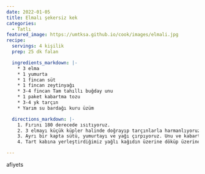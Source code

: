 ```yaml
---
date: 2022-01-05
title: Elmalı şekersiz kek
categories:
  - Tatlı
featured_image: https://umtksa.github.io/cook/images/elmali.jpg
recipe:
  servings: 4 kişilik
  prep: 25 dk falan

  ingredients_markdown: |-
    * 3 elma
    * 1 yumurta
    * 1 fincan süt
    * 1 fincan zeytinyağı
    * 3-4 fincan Tam tahıllı buğday unu
    * 1 paket kabartma tozu
    * 3-4 yk tarçın
    * Yarım su bardağı kuru üzüm

  directions_markdown: |-
    1. Fırını 180 derecede ısıtıyoruz.
    2. 3 elmayı küçük küpler halinde doğrayıp tarçınlarla harmanlıyoruz. Kavurursak daha güzel olur.
    3. Ayrı bir kapta sütü, yumurtayı ve yağı çırpıyoruz. Unu ve kabartma tozunu ekleyip karıştırdıktan sonra elmalarla birleştiriyoruz. Bu noktada ben kuru üzüm ekledim. Ama isterseniz kuru incir, hurma vs de ekleyebilirsiniz.
    4. Tart kabına yerleştirdiğimiz yağlı kağıdın üzerine döküp üzerine ceviz ufalıyoruz. İsterseniz 1-2 yemek kaşığı esmer şeker serpebilirsiniz. Üzeri biraz daha çıtır çıtır olur. 180derecede 30dk pişiriyoruz.

---
```

afiyets
